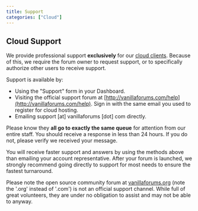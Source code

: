 ```yaml
---
title: Support
categories: ["Cloud"]
---
```


## Cloud Support

We provide professional support **exclusively** for our [cloud clients](http://vanillaforums.com/plans). Because of this, we require the forum owner to request support, or to specifically authorize other users to receive support.

Support is available by:

* Using the "Support" form in your Dashboard.
* Visiting the official support forum at [http://vanillaforums.com/help](http://vanillaforums.com/help). Sign in with the same email you used to register for cloud hosting.
* Emailing support [at] vanillaforums [dot] com directly.

Please know they **all go to exactly the same queue** for attention from our entire staff. You should receive a response in less than 24 hours. If you do not, please verify we received your message.

You will receive faster support and answers by using the methods above than emailing your account representative. After your forum is launched, we strongly recommend going directly to support for most needs to ensure the fastest turnaround.

Please note the open source community forum at [vanillaforums.org](http://vanillaforums.org) (note the '.org' instead of '.com') is not an official support channel. While full of great volunteers, they are under no obligation to assist and may not be able to anyway.
